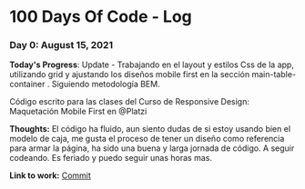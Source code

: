 # 100 Days Of Code - Log

### Day 0: August 15, 2021

**Today's Progress**: Update - Trabajando en el layout y estilos Css de la app, utilizando grid y ajustando los diseños mobile first en la sección main-table-container . Siguiendo metodología BEM.

Código escrito para las clases del Curso de Responsive Design: Maquetación Mobile First en @Platzi

**Thoughts:** El código ha fluido, aun siento dudas de si estoy usando bien el modelo de caja, me gusta el proceso de tener un diseño como referencia para armar la página, ha sido una buena y larga jornada de código. A seguir codeando. Es feriado y puedo seguir unas horas mas.

**Link to work:** [Commit](https://github.com/Ibraturk/cursoMobileFirst/commit/56383871fbd1b7a70cb3a359e66efedf31c11e08)

